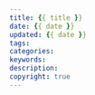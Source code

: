 ```yaml
---
title: {{ title }}
date: {{ date }}
updated: {{ date }}
tags:
categories: 
keywords:
description:
copyright: true
---
```




<!-- more -->